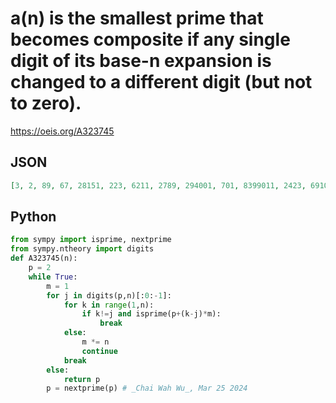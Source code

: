 # a\(n\) is the smallest prime that becomes composite if any single digit of its base\-n expansion is changed to a different digit \(but not to zero\)\.
https://oeis.org/A323745
## JSON
```JSON
[3, 2, 89, 67, 28151, 223, 6211, 2789, 294001, 701, 8399011, 2423, 691063, 243367, 527099, 10513, 2078920243, 10909, 169402249, 2114429, 156760543, 68543, 96733308587, 181141, 121660507, 6139219, 3141223681, 114493]
```
## Python
```Python
from sympy import isprime, nextprime
from sympy.ntheory import digits
def A323745(n):
    p = 2
    while True:
        m = 1
        for j in digits(p,n)[:0:-1]:
            for k in range(1,n):
                if k!=j and isprime(p+(k-j)*m):
                    break
            else:
                m *= n
                continue
            break
        else:
            return p
        p = nextprime(p) # _Chai Wah Wu_, Mar 25 2024
```
